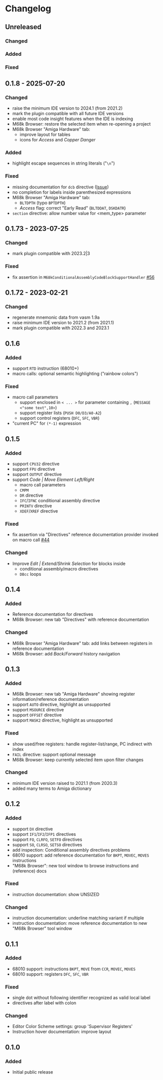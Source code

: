 # Changelog

## Unreleased

### Changed

### Added

### Fixed

## 0.1.8 - 2025-07-20

### Changed

- raise the minimum IDE version to 2024.1 (from 2021.2)
- mark the plugin compatible with all future IDE versions
- enable most code insight features when the IDE is indexing
- M68k Browser: restore the selected item when re-opening a project
- M68k Browser "Amiga Hardware" tab: 
  - improve layout for tables
  - icons for _Access_ and _Copper Danger_

### Added

- highlight escape sequences in string literals ("`\n`")

### Fixed

- missing documentation for `dcb` directive ([Issue](https://github.com/prb28/m68k-instructions-documentation/pull/27))
- no completion for labels inside parenthesized expressions
- M68k Browser "Amiga Hardware" tab:
  - `BLTDPTH` (typo `BPTDPTH`)
  - _Access_ flag: correct "Early Read" (`BLTDDAT`, `DSKDATR`)
- `section` directive: allow number value for <mem_type> parameter

## 0.1.73 - 2023-07-25

### Changed

- mark plugin compatible with 2023.2|3

### Fixed

- fix assertion in `M68kConditionalAssemblyCodeBlockSupportHandler` [#56](../../issues/56)

## 0.1.72 - 2023-02-21

### Changed

- regenerate mnemonic data from vasm 1.9a
- raise minimum IDE version to 2021.2 (from 2021.1)
- mark plugin compatible with 2022.3 and 2023.1

## 0.1.6

### Added

- support `RTD` instruction (68010+)
- macro calls: optional semantic highlighting ("rainbow colors")

### Fixed

- macro call parameters
  - support enclosed in `< ... >` for parameter containing `,` (`MESSAGE <"some text",10>`)
  - support register lists (`PUSH D0/D3/A0-A2`)
  - support control registers (`DFC`, `SFC`, `VBR`)
- "current PC" for `(*-1)` expression

## 0.1.5

### Added

- support `CPU32` directive
- support `FPU` directive
- support `OUTPUT` directive
- support _Code | Move Element Left/Right_
  - macro call parameters
  - `CMPM`
  - `DR` directive
  - `IFC`/`IFNC` conditional assembly directive
  - `PRINTV` directive
  - `XDEF`/`XREF` directive

### Fixed

- fix assertion via "Directives" reference documentation provider invoked on macro call [#44](https://github.com/YannCebron/m68kplugin/issues/44)

### Changed

- Improve _Edit | Extend/Shrink Selection_ for blocks inside
  - conditional assembly/macro directives
  - `DBcc` loops

## 0.1.4

### Added

- Reference documentation for directives
- M68k Browser: new tab "Directives" with reference documentation

### Changed

- M68k Browser "Amiga Hardware" tab: add links between registers in reference documentation
- M68k Browser: add _Back_/_Forward_ history navigation

## 0.1.3

### Added

- M68k Browser: new tab "Amiga Hardware" showing register information/reference documentation
- support `AUTO` directive, highlight as unsupported
- support `MSOURCE` directive
- support `OFFSET` directive
- support `MASK2` directive, highlight as unsupported

### Fixed

- show used/free registers: handle register-list/range, PC indirect with index
- `FAIL` directive: support optional message
- M68k Browser: keep currently selected item upon filter changes

### Changed

- minimum IDE version raised to 2021.1 (from 2020.3)
- added many terms to Amiga dictionary

## 0.1.2

### Added

- support `DX` directive
- support `IF1`/`IF2`/`IFP1` directives
- support `FO`, `CLRFO`, `SETFO` directives
- support `SO`, `CLRSO`, `SETSO` directives
- add inspection: Conditional assembly directives problems
- 68010 support: add reference documentation for `BKPT`, `MOVEC`, `MOVES` instructions
- "M68k Browser": new tool window to browse instructions and (reference) docs

### Fixed

- instruction documentation: show UNSIZED

### Changed

- instruction documentation: underline matching variant if multiple
- instruction documentation: move reference documentation to new "M68k Browser" tool window

## 0.1.1

### Added

- 68010 support: instructions `BKPT`, `MOVE` from `CCR`, `MOVEC`, `MOVES`
- 68010 support: registers `DFC`, `SFC`, `VBR`

### Fixed

- single dot without following identifier recognized as valid local label
- directives after label with colon

### Changed

- Editor Color Scheme settings: group 'Supervisor Registers'
- Instruction hover documentation: improve layout

## 0.1.0

### Added

- Initial public release
